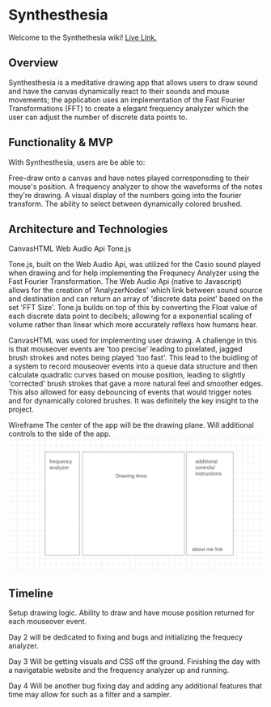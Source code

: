 # Synthesthesia
Welcome to the Synthethesia wiki! [Live Link.](https://nicholascocks.github.io/Synthesthesia/)

## Overview
Synthesthesia is a meditative drawing app that allows users to draw sound and have the canvas dynamically react to their sounds and mouse movements; the application uses an implementation of the Fast Fourier Transformations (FFT) to create a elegant frequency analyzer which the user can adjust the number of discrete data points to.

## Functionality & MVP
With Synthesthesia, users are be able to:

Free-draw onto a canvas and have notes played corresponsding to their mouse's position. 
A frequency analyzer to show the waveforms of the notes they're drawing.
A visual display of the numbers going into the fourier transform.
The ability to select between dynamically colored brushed.

## Architecture and Technologies
CanvasHTML
Web Audio Api
Tone.js

Tone.js, built on the Web Audio Api, was utilized for the Casio sound played when drawing and for help implementing the Frequnecy Analyzer using the Fast Fourier Transformation. The Web Audio Api (native to Javascript) allows for the creation of 'AnalyzerNodes' which link between sound source and destination and can return an array of 'discrete data point' based on the set 'FFT Size'. 
Tone.js builds on top of this by converting the Float value of each discrete data point to decibels; allowing for a exponential scaling of volume rather than linear which more accurately reflexs how humans hear.

CanvasHTML was used for implementing user drawing. A challenge in this is that mouseover events are 'too precise' leading to pixelated, jagged brush strokes and notes being played 'too fast'. This lead to the buidling of a system to record mouseover events into a queue data structure and then calculate quadratic curves based on mouse position, leading to slightly 'corrected' brush strokes that gave a more natural feel and smoother edges. This also allowed for easy debouncing of events that would trigger notes and for dynamically colored brushes. It was definitely the key insight to the project.

Wireframe
The center of the app will be the drawing plane. Will additional controls to the side of the app.
![wireframe.png](dist/images/wireframe.png)

## Timeline
Setup drawing logic. Ability to draw and have mouse position returned for each mouseover event.  

Day 2 will be dedicated to fixing and bugs and initializing the frequecy analyzer.

Day 3 Will be getting visuals and CSS off the ground. Finishing the day with a navigatable website and the frequency analyzer up and running.

Day 4 Will be another bug fixing day and adding any additional features that time may allow for such as a filter and a sampler.




